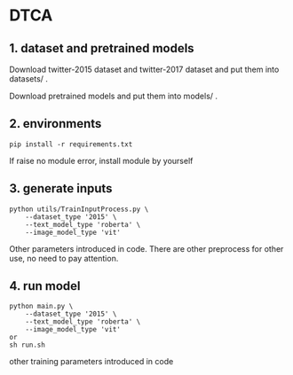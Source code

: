 # DTCA

## 1. dataset and pretrained models
Download twitter-2015 dataset and twitter-2017 dataset and put them into datasets/ .

Download pretrained models and put them into models/ .

## 2. environments
    pip install -r requirements.txt

If raise no module error, install module by yourself
## 3. generate inputs
    python utils/TrainInputProcess.py \
        --dataset_type '2015' \
        --text_model_type 'roberta' \
        --image_model_type 'vit'
Other parameters introduced in code. There are other preprocess for other use, no need to pay attention.


## 4. run model
    python main.py \
        --dataset_type '2015' \
        --text_model_type 'roberta' \
        --image_model_type 'vit'
    or
    sh run.sh
other training parameters introduced in code

